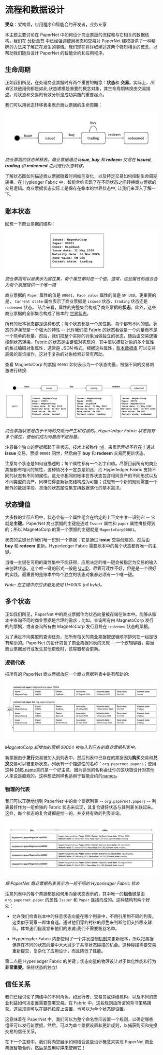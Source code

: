 # 流程和数据设计

**受众**：架构师，应用程序和智能合约开发者，业务专家

本主题主要讨论在 PaperNet 中如何设计商业票据的流程和与它相关的数据结构。我们在 [分析章节](./analysis.html) 中已经强调使用状态和交易对 PaperNet 建模提供了一种精确的方法来了解正在发生的事情。我们现在将详细阐述这两个强烈相关的概念，以帮助我们随后设计 PaperNet 的智能合约和应用程序。

## 生命周期

正如我们所见，在处理商业票据时有两个重要的概念：**状态**和 **交易**。实际上，*所有*区块链用例都是如此;状态建模是重要的概念对象，其生命周期转换由交易描述。对状态和交易的有效分析是成功实施的重要起点。

我们可以用状态转移表来表示商业票据的生命周期：

![develop.statetransition](./develop.diagram.4.png) 

*商业票据的状态转移表。商业票据通过 **issue**, **buy** 和 **redeem** 交易在 **issued**, **trading** 和 **redeemed** 之间进行状态转移。*

了解状态图如何描述商业票据随着时间如何变化，以及特定交易如何控制生命周期转换。在 Hypledger Fabric 中，智能合约实现了在不同状态之间转换商业票据的交易逻辑。商业票据状态实际上是保存在帐本的世界状态中; 让我们来深入了解一下。

## 账本状态

回想一下商业票据的结构：

![develop.paperstructure](./develop.diagram.5.png) 

*商业票据可以被表示为属性集，每个属性都对应一个值。通常，这些属性的组合会为每个票据提供一个唯一键*

商业票据的 `Paper` 属性的值是 `00001`，`Face value` 属性的值是 `5M USD`。更重要的是，
`Current state` 属性表示了商业票据是 `issued` 状态，`trading` 状态还是 `redeemed` 状态。
结合来看，属性的完整集合构成了商业票据的**状态**。此外，这些商业票据的全部集合构成了账本的
[世界状态](../ledger/ledger.html#world-state)。

所有的账本状态都是这种形式；每个状态都是一个属性集，每个都有不同的值。状态的*多属性*是一个强大的特性 -- 允许我们把 Fabric 的状态看做是一个向量而不是一个简单的标量。然后，我们把整个实际的对象当做独立的状态，随后由交易逻辑控制状态转换。Fabric 的状态是由键值对实现的，其中值以捕获对象的多个属性的格式编码对象属性，通常是 JSON 格式。根据这些属性，[账本数据库](../ledger/ledger.html#ledger-world-state-database-options) 可以支持高级的查询操作，这对于复杂的对象检索非常有帮助。

查看 MagnetoCorp 的票据 `00001` 如何表示为一个状态向量，根据不同的交易刺激进行转换:

![develop.paperstates](./develop.diagram.6.png) 

*商业票据状态是由于不同的交易而产生和过渡的。Hyperledger Fabric 状态拥有多个属性，使他们成为向量而不是标量。*

注意每个独立的票据都起于空状态，技术上被称作 [nil](https://en.wikipedia.org/wiki/Null_(SQL))，来表示票据不存在！通过 **issue** 交易，票据 `00001` 问世，然后由于 **buy** 和 **redeem** 交易而更新状态。

注意每个状态是如何自描述的；每个属性都有一个名字和值。尽管目前所有的商业票据都有相同的属性，这种情况不一定总是如此，而 Hyperledger Fabric 支持不同的状态有不同的属性。这允许相同的帐本世界状态包含相同资产的不同形式以及不同类型的资产。同样使得更新状态结构成为可能；试想有一个新的规则需要一个额外的数据字段。灵活的状态属性集支持数据演化的基本需求。

## 状态键值

大多数的实际应用中，状态会有一个属性组合在给定的上下文中唯一识别它 -- 它就是**主键**。PaperNet 商业票据的主键是通过 `Issuer` 属性和 `paper` 属性拼接得到的；所以 MagnetoCorp 的第一个票据的主键就是 `MagnetoCorp00001`。

状态的主键允许我们唯一识别一个票据；它是通过 **issue** 交易创建的，然后由 **buy** 和 **redeem** 更新。Hyperledger Fabric 需要账本中的每个状态都有唯一的主键。

当唯一主键在可用的属性集中不能获得，应用决定的唯一键会被指定为交易的输入来创建状态。这个唯一键的形式一般是 [UUID](https://en.wikipedia.org/wiki/Universally_unique_identifier)，尽管可读性不好，但是是一个很好的实践。最重要的是账本中每个独立的状态对象都必须有一个唯一键。

_Note: 在主键中你应该避免使用 U+0000 (nil byte)。_

## 多个状态

正如我们所见，PaperNet 中的商业票据作为状态向量被存储在账本中。能够从账本中查询不同的商业票据是合理的需求；比如，查询所有由 MagnetoCorp 发行的的票据，或者查询所有由 MagnetoCorp 发行且处在 `redeemed` 状态的票据。

为了满足不同类型的查询任务，把所有相关的商业票据按逻辑顺序排列在一起是很有帮助的。PaperNet 的设计包含了商业票据列表的思想 -- 一个逻辑容器，每当商业票据发行或发生其他更改时，该容器都会更新。

### 逻辑代表

把所有的 PaperNet 商业票据放在一个商业票据列表中是有帮助的:

![develop.paperlist](./develop.diagram.7.png) 

*MagnetoCorp 新增加的票据 00004 被加入到已有的商业票据列表中。*

新票据由于**发行**交易被加入到列表中，然后列表中已存在的票据因为**购买**交易和**兑换**交易可以被更新状态。列表有一个描述性的名称：`org.papernet.papers`；使用这种 [DNS name](https://en.wikipedia.org/wiki/Domain_Name_System)真的是一个好主意，因为适当的名称会让你的区块链设计对其他人来说是直观的。这种想法同样也适用于智能合约的[names](./contractname.html)。

### 物理的代表

我们可以正确地想到 PaperNet 中的单个票据列表 -- `org.papernet.papers` -- 列表最好作为一组单独的 Fabric 状态来实现，其复合键将状态与其列表关联起来。这样，每个状态的复合键都是惟一的，并支持有效的列表查询。

![develop.paperphysical](./develop.diagram.8.png) 

*将 PaperNet 商业票据列表表示为一组不同的 Hyperledger Fabric 状态*

注意列表中的每个票据都是如何用向量状态表示的，其中唯一的**组合**键是由 `org.papernet.paper` 的属性 `Issuer` 和 `Paper` 连接而成的。这种结构有两个好处：

  * 允许我们检查账本中的任意状态向量在哪个列表中，不用引用到不同的列表。这类似于观察一群体育迷，通过他们穿的衬衫的颜色来判断他们支持哪支球队。体育迷们自我宣布他们的忠诚;我们不需要粉丝名单。

  * Hyperlegder Fabric 内部使用了一个并发控制[机制](../arch-deep-dive.html#the-endorsing-peer-simulates-a-transaction-and-produces-an-endorsement-signature)来更新账本，所以把票据保存在不同的状态向量中大大减少了共享状态碰撞的机会。这种碰撞需要交易重新提交，复杂化了应用设计，而且降低了性能。

第二点是 Hyperledger Fabric 的关键；状态向量的物理设计对于优化性能和行为**非常重要**。保持状态的独立!

## 信任关系

我们已经讨论了网络中的不同角色，如发行者，交易员或评级机构，以及不同的商业利益如何决定谁需要签署交易。在 Fabric 中，这些规则由所谓的背书策略捕获。这些规则可以在链码粒度上设置，也可以为单个状态键设置。

这意味着在 PaperNet 中，我们可以为整个命名空间设置一个规则，以确定哪些组织可以发行新票据。然后，可以为单个票据设置和更新规则，以捕获购买和兑换交易的信任关系。

在下一个主题中，我们将向您展示如何结合这些设计概念来实现 PaperNet 商业票据智能合约，然后是应用程序来使用它！

<!--- Licensed under Creative Commons Attribution 4.0 International License
https://creativecommons.org/licenses/by/4.0/ -->
